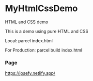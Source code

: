 # MyHtmlCssDemo
HTML and CSS demo

This is a demo using pure HTML and CSS

Local:
parcel index.html

For Production:
parcel build index.html

### Page
https://josefy.netlify.app/
